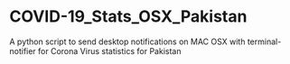 # COVID-19_Stats_OSX_Pakistan
A python script to send desktop notifications on MAC OSX with terminal-notifier for Corona Virus statistics for Pakistan 

